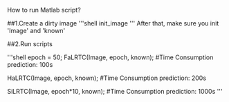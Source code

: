 How to run Matlab script?

##1.Create a dirty image
'''shell
init_image
'''
After that, make sure you init 'Image' and 'known'


##2.Run scripts


'''shell
epoch = 50;
FaLRTC(Image, epoch, known); 
#Time Consumption prediction: 100s

HaLRTC(Image, epoch, known);
#Time Consumption prediction: 200s

SiLRTC(Image, epoch*10, known);
#Time Consumption prediction: 1000s
'''
